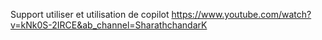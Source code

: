 Support utiliser et utilisation de copilot
https://www.youtube.com/watch?v=kNk0S-2IRCE&ab_channel=SharathchandarK

